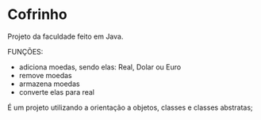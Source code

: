 # Cofrinho
Projeto da faculdade feito em Java. 

FUNÇÕES:
- adiciona moedas, sendo elas: Real, Dolar ou Euro
- remove moedas
- armazena moedas
- converte elas para real 

É um projeto utilizando a orientação a objetos, classes e classes abstratas; 
